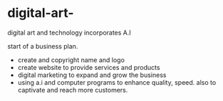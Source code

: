 # digital-art-
digital art and technology incorporates A.I

start of a business plan. 
- create and copyright name and logo
- create website to provide services and products 
- digital marketing to expand and grow the business 
- using a.i and computer programs to enhance quality, speed.  also to captivate and reach more customers. 